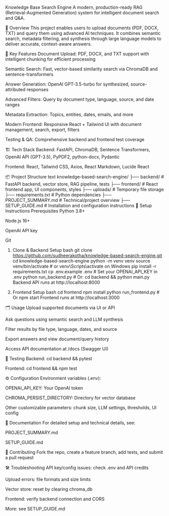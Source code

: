 Knowledge Base Search Engine
A modern, production-ready RAG (Retrieval-Augmented Generation) system for intelligent document search and Q&A.

🎯 Overview
This project enables users to upload documents (PDF, DOCX, TXT) and query them using advanced AI techniques. It combines semantic search, metadata filtering, and synthesis through large language models to deliver accurate, context-aware answers.

🚀 Key Features
Document Upload: PDF, DOCX, and TXT support with intelligent chunking for efficient processing

Semantic Search: Fast, vector-based similarity search via ChromaDB and sentence-transformers

Answer Generation: OpenAI GPT-3.5-turbo for synthesized, source-attributed responses

Advanced Filters: Query by document type, language, source, and date ranges

Metadata Extraction: Topics, entities, dates, emails, and more

Modern Frontend: Responsive React + Tailwind UI with document management, search, export, filters

Testing & QA: Comprehensive backend and frontend test coverage

🏗️ Tech Stack
Backend: FastAPI, ChromaDB, Sentence Transformers, OpenAI API (GPT-3.5), PyPDF2, python-docx, Pydantic

Frontend: React, Tailwind CSS, Axios, React Markdown, Lucide React

📦 Project Structure
text
knowledge-based-search-engine/
├── backend/            # FastAPI backend, vector store, RAG pipeline, tests
├── frontend/           # React frontend app, UI components, styles
├── uploads/            # Temporary file storage
├── requirements.txt    # Python dependencies
├── PROJECT_SUMMARY.md  # Technical/project overview
├── SETUP_GUIDE.md      # Installation and configuration instructions
📝 Setup Instructions
Prerequisites
Python 3.8+

Node.js 16+

OpenAI API key

Git

1. Clone & Backend Setup
bash
git clone https://github.com/sudheerakotha/knowledge-based-search-engine.git
cd knowledge-based-search-engine
python -m venv venv
source venv/bin/activate  # or venv\Scripts\activate on Windows
pip install -r requirements.txt
cp .env.example .env  # Set your OPENAI_API_KEY in .env
python run_backend.py  # Or: cd backend && python main.py
Backend API runs at http://localhost:8000

2. Frontend Setup
bash
cd frontend
npm install
python run_frontend.py  # Or npm start
Frontend runs at http://localhost:3000

🗂️ Usage
Upload supported documents via UI or API

Ask questions using semantic search and LLM synthesis

Filter results by file type, language, dates, and source

Export answers and view document/query history

Access API documentation at /docs (Swagger UI)

🧪 Testing
Backend: cd backend && pytest

Frontend: cd frontend && npm test

⚙️ Configuration
Environment variables (.env):

OPENAI_API_KEY: Your OpenAI token

CHROMA_PERSIST_DIRECTORY: Directory for vector database

Other customizable parameters: chunk size, LLM settings, thresholds, UI config

📄 Documentation
For detailed setup and technical details, see:

PROJECT_SUMMARY.md

SETUP_GUIDE.md

🤝 Contributing
Fork the repo, create a feature branch, add tests, and submit a pull request

🛠️ Troubleshooting
API key/config issues: check .env and API credits

Upload errors: file formats and size limits

Vector store: reset by clearing chroma_db

Frontend: verify backend connection and CORS

More: see SETUP_GUIDE.md
